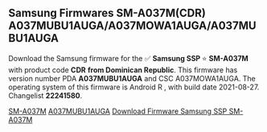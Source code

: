 <h2>Samsung Firmwares SM-A037M(CDR) A037MUBU1AUGA/A037MOWA1AUGA/A037MUBU1AUGA</h2>
Download the Samsung firmware for the ✅ <strong>Samsung SSP </strong> ⭐ <strong>SM-A037M</strong> with product code <strong>CDR</strong> <strong> from Dominican Republic</strong>. This firmware has version number PDA <strong>A037MUBU1AUGA</strong> and CSC A037MOWA1AUGA. The operating system of this firmware is Android R , with build date 2021-08-27. Changelist <strong>22241580</strong>.


[SM-A037M](https://samfirm.shop/samsung/model/SM-A037M)
[A037MUBU1AUGA](https://samfirm.shop/samsung/pda/A037MUBU1AUGA)
[Download Firmware Samsung SSP SM-A037M](https://samfirm.shop/samsung/firmware/453998)
